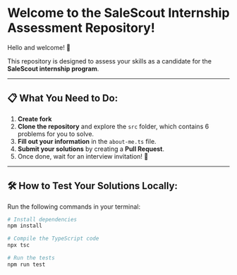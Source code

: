 # Welcome to the SaleScout Internship Assessment Repository!

Hello and welcome! 👋

This repository is designed to assess your skills as a candidate for the **SaleScout internship program**.

---

## 📋 What You Need to Do:

1. **Create fork**
2. **Clone the repository** and explore the `src` folder, which contains 6 problems for you to solve.
3. **Fill out your information** in the `about-me.ts` file.
4. **Submit your solutions** by creating a **Pull Request**.
5. Once done, wait for an interview invitation! 🎉

---

## 🛠️ How to Test Your Solutions Locally:

Run the following commands in your terminal:

```bash
# Install dependencies
npm install

# Compile the TypeScript code
npx tsc

# Run the tests
npm run test
